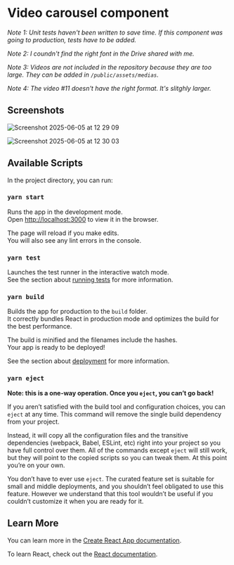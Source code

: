 # Video carousel component

*Note 1: Unit tests haven't been written to save time. If this component was going to production, tests have to be added.*

*Note 2: I coundn't find the right font in the Drive shared with me.*

*Note 3: Videos are not included in the repository because they are too large. They can be added in `/public/assets/medias`.*

*Note 4: The video #11 doesn't have the right format. It's slitghly larger.*

## Screenshots

![Screenshot 2025-06-05 at 12 29 09](https://github.com/user-attachments/assets/e63d0821-6996-41c9-9668-949c70b1c7a5)

![Screenshot 2025-06-05 at 12 30 03](https://github.com/user-attachments/assets/5411519f-75ba-4484-a711-4153d61addec)


## Available Scripts

In the project directory, you can run:

### `yarn start`

Runs the app in the development mode.\
Open [http://localhost:3000](http://localhost:3000) to view it in the browser.

The page will reload if you make edits.\
You will also see any lint errors in the console.

### `yarn test`

Launches the test runner in the interactive watch mode.\
See the section about [running tests](https://facebook.github.io/create-react-app/docs/running-tests) for more information.

### `yarn build`

Builds the app for production to the `build` folder.\
It correctly bundles React in production mode and optimizes the build for the best performance.

The build is minified and the filenames include the hashes.\
Your app is ready to be deployed!

See the section about [deployment](https://facebook.github.io/create-react-app/docs/deployment) for more information.

### `yarn eject`

**Note: this is a one-way operation. Once you `eject`, you can’t go back!**

If you aren’t satisfied with the build tool and configuration choices, you can `eject` at any time. This command will remove the single build dependency from your project.

Instead, it will copy all the configuration files and the transitive dependencies (webpack, Babel, ESLint, etc) right into your project so you have full control over them. All of the commands except `eject` will still work, but they will point to the copied scripts so you can tweak them. At this point you’re on your own.

You don’t have to ever use `eject`. The curated feature set is suitable for small and middle deployments, and you shouldn’t feel obligated to use this feature. However we understand that this tool wouldn’t be useful if you couldn’t customize it when you are ready for it.

## Learn More

You can learn more in the [Create React App documentation](https://facebook.github.io/create-react-app/docs/getting-started).

To learn React, check out the [React documentation](https://reactjs.org/).
